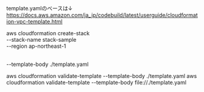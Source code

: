 template.yamlのベースは↓
https://docs.aws.amazon.com/ja_jp/codebuild/latest/userguide/cloudformation-vpc-template.html


aws cloudformation create-stack \
  --stack-name stack-sample \
  --region ap-northeast-1 
  
  \
  --template-body ./template.yaml


aws cloudformation validate-template --template-body ./template.yaml
aws cloudformation validate-template --template-body file://./template.yaml